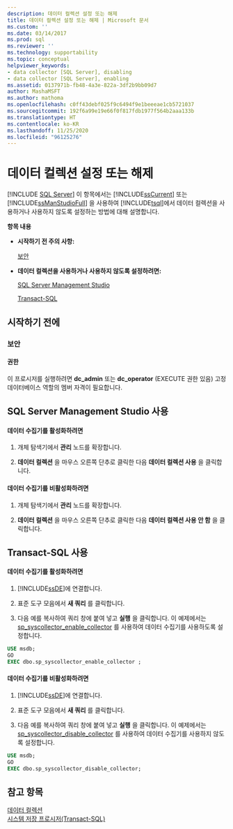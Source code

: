 ```yaml
---
description: 데이터 컬렉션 설정 또는 해제
title: 데이터 컬렉션 설정 또는 해제 | Microsoft 문서
ms.custom: ''
ms.date: 03/14/2017
ms.prod: sql
ms.reviewer: ''
ms.technology: supportability
ms.topic: conceptual
helpviewer_keywords:
- data collector [SQL Server], disabling
- data collector [SQL Server], enabling
ms.assetid: 0137971b-fb48-4a3e-822a-3df2b9bb09d7
author: MashaMSFT
ms.author: mathoma
ms.openlocfilehash: c0ff43debf025f9c6494f9e1beeeae1cb5721037
ms.sourcegitcommit: 192f6a99e19e66f0f817fdb1977f564b2aaa133b
ms.translationtype: HT
ms.contentlocale: ko-KR
ms.lasthandoff: 11/25/2020
ms.locfileid: "96125276"
---
```

# <a name="enable-or-disable-data-collection"></a>데이터 컬렉션 설정 또는 해제
 [!INCLUDE [SQL Server](../../includes/applies-to-version/sqlserver.md)]
  이 항목에서는 [!INCLUDE[ssCurrent](../../includes/sscurrent-md.md)] 또는 [!INCLUDE[ssManStudioFull](../../includes/ssmanstudiofull-md.md)] 을 사용하여 [!INCLUDE[tsql](../../includes/tsql-md.md)]에서 데이터 컬렉션을 사용하거나 사용하지 않도록 설정하는 방법에 대해 설명합니다.  
  
 **항목 내용**  
  
-   **시작하기 전 주의 사항:**  
  
     [보안](#Security)  
  
-   **데이터 컬렉션을 사용하거나 사용하지 않도록 설정하려면:**  
  
     [SQL Server Management Studio](#SSMSProcedure)  
  
     [Transact-SQL](#TsqlProcedure)  
  
##  <a name="before-you-begin"></a><a name="BeforeYouBegin"></a> 시작하기 전에  
  
###  <a name="security"></a><a name="Security"></a> 보안  
  
####  <a name="permissions"></a><a name="Permissions"></a> 권한  
 이 프로시저를 실행하려면 **dc_admin** 또는 **dc_operator** (EXECUTE 권한 있음) 고정 데이터베이스 역할의 멤버 자격이 필요합니다.  
  
##  <a name="using-sql-server-management-studio"></a><a name="SSMSProcedure"></a> SQL Server Management Studio 사용  
  
#### <a name="to-enable-the-data-collector"></a>데이터 수집기를 활성화하려면  
  
1.  개체 탐색기에서 **관리** 노드를 확장합니다.  
  
2.  **데이터 컬렉션** 을 마우스 오른쪽 단추로 클릭한 다음 **데이터 컬렉션 사용** 을 클릭합니다.  

#### <a name="to-disable-the-data-collector"></a>데이터 수집기를 비활성화하려면  
  
1.  개체 탐색기에서 **관리** 노드를 확장합니다.  
  
2.  **데이터 컬렉션** 을 마우스 오른쪽 단추로 클릭한 다음 **데이터 컬렉션 사용 안 함** 을 클릭합니다.  
  
##  <a name="using-transact-sql"></a><a name="TsqlProcedure"></a> Transact-SQL 사용  
  
#### <a name="to-enable-the-data-collector"></a>데이터 수집기를 활성화하려면  
  
1.  [!INCLUDE[ssDE](../../includes/ssde-md.md)]에 연결합니다.  
  
2.  표준 도구 모음에서 **새 쿼리** 를 클릭합니다.  
  
3.  다음 예를 복사하여 쿼리 창에 붙여 넣고 **실행** 을 클릭합니다. 이 예제에서는 [sp_syscollector_enable_collector](../../relational-databases/system-stored-procedures/sp-syscollector-enable-collector-transact-sql.md) 를 사용하여 데이터 수집기를 사용하도록 설정합니다.  
  
```sql  
USE msdb;  
GO  
EXEC dbo.sp_syscollector_enable_collector ;  
```  
  
#### <a name="to-disable-the-data-collector"></a>데이터 수집기를 비활성화하려면  
  
1.  [!INCLUDE[ssDE](../../includes/ssde-md.md)]에 연결합니다.  
  
2.  표준 도구 모음에서 **새 쿼리** 를 클릭합니다.  
  
3.  다음 예를 복사하여 쿼리 창에 붙여 넣고 **실행** 을 클릭합니다. 이 예제에서는 [sp_syscollector_disable_collector](../../relational-databases/system-stored-procedures/sp-syscollector-disable-collector-transact-sql.md) 를 사용하여 데이터 수집기를 사용하지 않도록 설정합니다.  
  
```sql  
USE msdb;  
GO  
EXEC dbo.sp_syscollector_disable_collector;  
```  
  
## <a name="see-also"></a>참고 항목  
 [데이터 컬렉션](../../relational-databases/data-collection/data-collection.md)   
 [시스템 저장 프로시저&#40;Transact-SQL&#41;](../../relational-databases/system-stored-procedures/system-stored-procedures-transact-sql.md)  
  
  
